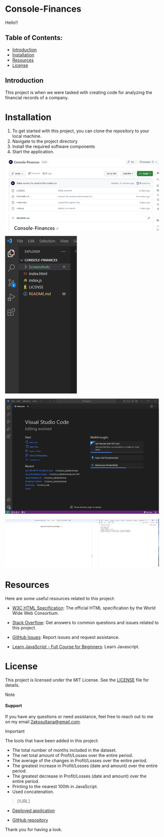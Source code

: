 # Console-Finances

Hello!!

## Table of Contents:
* [Introduction](#introduction)
* [Installation](#installation)
* [Resources](#resources)
* [License](#license)

## Introduction

This project is when we were tasked with creating code for analyzing the financial records of a company.

# Installation

1. To get started with this project, you can clone the repository to your local machine.
2. Navigate to the project directory
3. Install the required software components
4. Start the application.

![Example Screenshot 1](/Screenshots/Screenshot%201.png)

![Example Screenshot 2](/Screenshots/Screenshot%202..png)

![Example Screenshot 3](/Screenshots/Screenshot%203.png)

![Example Screenshot 4](/Screenshots/Screenshot%204.png)

# Resources 

Here are some useful resources related to this project:

- [W3C HTML Specification](https://www.w3.org/TR/html52/): The official HTML specification by the World Wide Web Consortium.
- [Stack Overflow](https://stackoverflow.com): Get answers to common questions and issues related to this project.

- [GitHub Issues](https://support.github.com/features/issues): Report issues and request assistance.

- [Learn JavaScript - Full Course for Beginners](https://www.youtube.com/watch?v=PkZNo7MFNFg): Learn Javascript.

# License

This project is licensed under the MIT License. See the [LICENSE](LICENSE) file for details.

> [!NOTE]

#### Support 

If you have any questions or need assistance, feel free to reach out to me on my email 2akssultana@gmail.com.

> [!IMPORTANT]

The tools that have been added in this project:

- The total number of months included in the dataset.
- The net total amount of Profit/Losses over the entire period.
- The average of the changes in Profit/Losses over the entire period.
- The greatest increase in Profit/Losses (date and amount) over the entire period.
- The greatest decrease in Profit/Losses (date and amount) over the entire period.
- Printing to the nearest 100th in JavaScript.
- Used concatenation.


> [!URL]

- [Deployed application]()

- [GitHub repository]()

Thank you for having a look.


